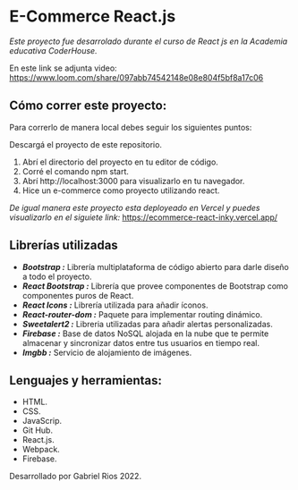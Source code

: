 # **E-Commerce React.js**
*Este proyecto fue desarrolado durante el curso de React js en la Academia educativa CoderHouse.*

En este link se adjunta video:
https://www.loom.com/share/097abb74542148e08e804f5bf8a17c06

## **Cómo correr este proyecto:**
Para correrlo de manera local debes seguir los siguientes puntos:

Descargá el proyecto de este repositorio.
1. Abrí el directorio del proyecto en tu editor de código.
2. Corré el comando npm start.
3. Abrí http://localhost:3000 para visualizarlo en tu navegador.
4. Hice un e-commerce como proyecto utilizando react.

*De igual manera este proyecto esta deployeado en Vercel y puedes visualizarlo en el siguiete link:*
https://ecommerce-react-inky.vercel.app/

## **Librerías utilizadas**
- ***Bootstrap :*** Librería multiplataforma de código abierto para darle diseño a todo el proyecto.
- ***React Bootstrap :*** Librería que provee componentes de Bootstrap como componentes puros de React.
- ***React Icons :*** Librería utilizada para añadir íconos.
- ***React-router-dom :*** Paquete para implementar routing dinámico.
- ***Sweetalert2 :*** Libreria utilizadas para añadir alertas personalizadas.
- ***Firebase :*** Base de datos NoSQL alojada en la nube que te permite almacenar y sincronizar datos entre tus usuarios en tiempo real.
- ***Imgbb :*** Servicio de alojamiento de imágenes.

## **Lenguajes y herramientas:**
- HTML.
- CSS.
- JavaScrip.
- Git Hub.
- React.js.
- Webpack.
- Firebase.

Desarrollado por Gabriel Rios 2022.